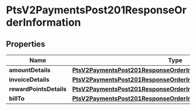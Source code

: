 
# PtsV2PaymentsPost201ResponseOrderInformation

## Properties
Name | Type | Description | Notes
------------ | ------------- | ------------- | -------------
**amountDetails** | [**PtsV2PaymentsPost201ResponseOrderInformationAmountDetails**](PtsV2PaymentsPost201ResponseOrderInformationAmountDetails.md) |  |  [optional]
**invoiceDetails** | [**PtsV2PaymentsPost201ResponseOrderInformationInvoiceDetails**](PtsV2PaymentsPost201ResponseOrderInformationInvoiceDetails.md) |  |  [optional]
**rewardPointsDetails** | [**PtsV2PaymentsPost201ResponseOrderInformationRewardPointsDetails**](PtsV2PaymentsPost201ResponseOrderInformationRewardPointsDetails.md) |  |  [optional]
**billTo** | [**PtsV2PaymentsPost201ResponseOrderInformationBillTo**](PtsV2PaymentsPost201ResponseOrderInformationBillTo.md) |  |  [optional]



